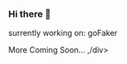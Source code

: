 ### Hi there 👋
<style>
  .contianer{
    display: flex;
    backgroung-color: wheat;
  }
</style>
<div class="container">
  <p><span>surrently working on: </span> goFaker</p>
  <p>More Coming Soon...</>
,/div>

<!--
**Martin-Martinez4/Martin-Martinez4** is a ✨ _special_ ✨ repository because its `README.md` (this file) appears on your GitHub profile.

Here are some ideas to get you started:

- 🔭 I’m currently working on ...
- 🌱 I’m currently learning ...
- 👯 I’m looking to collaborate on ...
- 🤔 I’m looking for help with ...
- 💬 Ask me about ...
- 📫 How to reach me: ...
- 😄 Pronouns: ...
- ⚡ Fun fact: ...
-->
